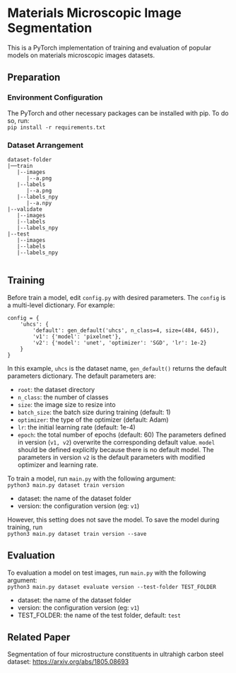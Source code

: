 # Materials Microscopic Image Segmentation
This is a PyTorch implementation of training and evaluation of popular models on  materials microscopic images datasets.
## Preparation
### Environment Configuration
The PyTorch and other necessary packages can be installed with pip. To do so, run:  
`pip install -r requirements.txt`
### Dataset Arrangement
```
dataset-folder
|──train
   |--images
      |--a.png
   |--labels
      |--a.png
   |--labels_npy
      |--a.npy
|--validate
   |--images
   |--labels
   |--labels_npy
|--test
   |--images
   |--labels
   |--labels_npy
   
```
## Training
Before train a model, edit `config.py` with desired parameters.
The `config` is a multi-level dictionary. For example:
```
config = {
    'uhcs': {
        'default': gen_default('uhcs', n_class=4, size=(484, 645)),
        'v1': {'model': 'pixelnet'},
        'v2': {'model': 'unet', 'optimizer': 'SGD', 'lr': 1e-2}
    }
}
```
In this example, `uhcs` is the dataset name, `gen_default()` returns the
default parameters dictionary. 
The default parameters are:
- `root`: the dataset directory
- `n_class`: the number of classes
- `size`: the image size to resize into
- `batch_size`: the batch size during training (default: 1)
- `optimizer`: the type of the optimizer (default: Adam)
- `lr`: the initial learning rate (default: 1e-4)
- `epoch`: the total number of epochs (default: 60)
The parameters defined in version (`v1, v2`) overwrite the corresponding
default value. `model` should be defined explicitly because there is no default model.
The parameters in version `v2` is the default parameters with modified optimizer
and learning rate.

To train a model, run `main.py` with the following argument:  
`python3 main.py dataset train version`
- dataset: the name of the dataset folder 
- version: the configuration version (eg: `v1`)

However, this setting does not save the model. To save the model during training,
run  
`python3 main.py dataset train version --save`
## Evaluation
To evaluation a model on test images, run `main.py` with the following argument:  
`python3 main.py dataset evaluate version --test-folder TEST_FOLDER`
- dataset: the name of the dataset folder 
- version: the configuration version (eg: `v1`)
- TEST_FOLDER: the name of the test folder, default: `test`
## Related Paper
Segmentation of four microstructure constituents in ultrahigh carbon
steel dataset: https://arxiv.org/abs/1805.08693
